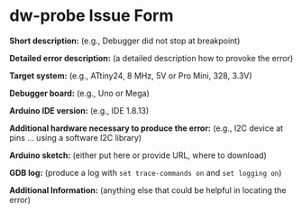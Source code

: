 # dw-probe Issue Form

**Short description:** (e.g., Debugger did not stop at breakpoint)

**Detailed error description:** (a detailed description how to provoke the error)

**Target system:** (e.g., ATtiny24, 8 MHz, 5V or Pro Mini, 328, 3.3V)

**Debugger board:** (e.g., Uno or Mega)

**Arduino IDE version:** (e.g., IDE 1.8.13)

**Additional hardware necessary to produce the error:** (e.g., I2C device at pins ... using a software I2C library)

**Arduino sketch:** (either put here or provide URL, where to download)

**GDB log:**  (produce a log with `set trace-commands on` and  `set logging on`)

**Additional Information:** (anything else that could be helpful in locating the error)
